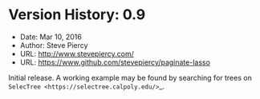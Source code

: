 Version History: 0.9
====================
* Date: Mar 10, 2016
* Author: Steve Piercy
* URL: http://www.stevepiercy.com/
* URL: https://www.github.com/stevepiercy/paginate-lasso

Initial release. A working example may be found by searching for trees on
`SelecTree <https://selectree.calpoly.edu/>`_.

